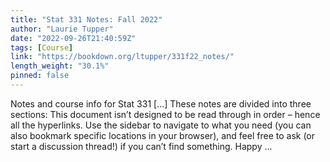 ```yaml
---
title: "Stat 331 Notes: Fall 2022"
author: "Laurie Tupper"
date: "2022-09-26T21:40:59Z"
tags: [Course]
link: "https://bookdown.org/ltupper/331f22_notes/"
length_weight: "30.1%"
pinned: false
---
```


Notes and course info for Stat 331 [...] These notes are divided into three sections: This document isn’t designed to be read through in order – hence all the hyperlinks. Use the sidebar to navigate to what you need (you can also bookmark specific locations in your browser), and feel free to ask (or start a discussion thread!) if you can’t find something. Happy ...
